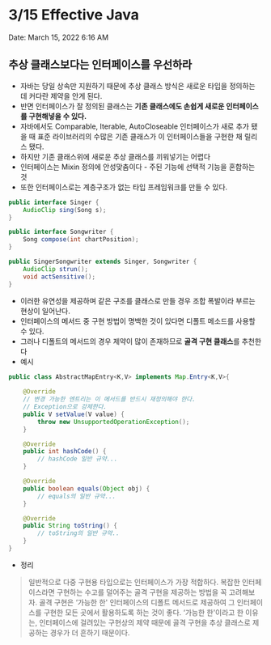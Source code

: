 # 3/15 Effective Java

Date: March 15, 2022 6:16 AM

## 추상 클래스보다는 인터페이스를 우선하라

- 자바는 당일 상속만 지원하기 때문에 추상 클래스 방식은 새로운 타입을 정의하는 데 커다란 제약을 안게 된다.
- 반면 인터페이스가 잘 정의된 클래스는 **기존 클래스에도 손쉽게 새로운 인터페이스를 구현해넣을 수 있다.**
- 자바에서도 Comparable, Iterable, AutoCloseable 인터페이스가 새로 추가 됐을 때 표준 라이브러리의 수많은 기존 클래스가 이 인터페이스들을 구현한 채 릴리스 됐다.
- 하지만 기존 클래스위에 새로운 추상 클래스를 끼워넣기는 어렵다
- 인터페이스는 Mixin 정의에 안성맞춤이다 - 주된 기능에 선택적 기능을 혼합하는 것
- 또한 인터페이스로는 계층구조가 없는 타입 프레임워크를 만들 수 있다.

```java
public interface Singer {
	AudioClip sing(Song s);
}

public interface Songwriter {
	Song compose(int chartPosition);
}

public SingerSongwriter extends Singer, Songwriter {
	AudioClip strun();
	void actSensitive();
}
```

- 이러한 유연성을 제공하며 같은 구조를 클래스로 만들 경우 조합 폭발이라 부르는 현상이 일어난다.
- 인터페이스의 메서드 중 구현 방법이 명백한 것이 있다면 디폴트 메소드를 사용할 수 있다.
- 그러나 디폴트의 메서드의 경우 제약이 많이 존재하므로 **골격 구현 클래스**를 추천한다
- 예시

```java
public class AbstractMapEntry<K,V> implements Map.Entry<K,V>{
    
    @Override
    // 변경 가능한 엔트리는 이 메서드를 반드시 재정의해야 한다.
    // Exception으로 강제한다.
    public V setValue(V value) {
        throw new UnsupportedOperationException();
    }

    @Override
    public int hashCode() {
        // hashCode 일반 규약...
    }

    @Override
    public boolean equals(Object obj) {
        // equals의 일반 규약...
    }

    @Override
    public String toString() {
        // toString의 일반 규약..
    }
}
```

- 정리

> 일반적으로 다중 구현용 타입으로는 인터페이스가 가장 적합하다. 복잡한 인터페이스라면 구현하는 수고를 덜어주는 골격 구현을 제공하는 방법을 꼭 고려해보자. 골격 구현은 ‘가능한 한' 인터페이스의 디폴트 메서드로 제공하여 그 인터페이스를 구현한 모든 곳에서 활용하도록 하는 것이 좋다. ‘가능한 한'이라고 한 이유는, 인터페이스에 걸려있는 구현상의 제약 때문에 골격 구현을 추상 클래스로 제공하는 경우가 더 흔하기 때문이다.
>